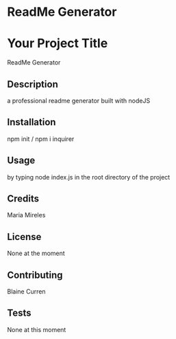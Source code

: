 # ReadMe Generator
# Your Project Title
ReadMe Generator
## Description
a professional readme generator built with nodeJS
## Installation
npm init / npm i inquirer
## Usage
by typing node index.js in the root directory of the project
## Credits
Maria Mireles
## License
None at the moment
## Contributing
Blaine Curren
## Tests
None at this moment
  
